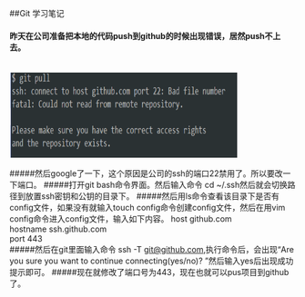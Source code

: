 ##Git 学习笔记

#### 昨天在公司准备把本地的代码push到github的时候出现错误，居然push不上去。
<br>
<img src="https://github.com/jiangML/MyBlog/blob/master/img/git_error.png" width=400 height=150/>

#####然后google了一下，这个原因是公司的ssh的端口22禁用了。所以要改一下端口。
#####打开git bash命令界面。然后输入命令 cd ~/.ssh然后就会切换路径到放置ssh密钥和公钥的目录下。
#####然后用ls命令查看该目录下是否有config文件，如果没有就输入touch config命令创建config文件，然后在用vim config命令进入config文件，输入如下内容。
host github.com<br>
hostname ssh.github.com<br>
port 443<br>
#####然后在git里面输入命令 ssh -T  git@github.com,执行命令后，会出现“Are you sure you want to continue connecting(yes/no)? ”然后输入yes后出现成功提示即可。
#####现在就修改了端口号为443，现在也就可以pus项目到github了。


